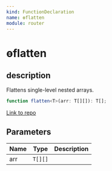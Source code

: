 ```yaml
---
kind: FunctionDeclaration
name: ɵflatten
module: router
---
```


# ɵflatten

## description

Flattens single-level nested arrays.

```ts
function flatten<T>(arr: T[][]): T[];
```

[Link to repo](https://github.com/timdeschryver/angular/blob/master/packages/router/src/utils/collection.ts#L60-L62)

## Parameters

| Name | Type    | Description |
| ---- | ------- | ----------- |
| arr  | `T[][]` |             |
